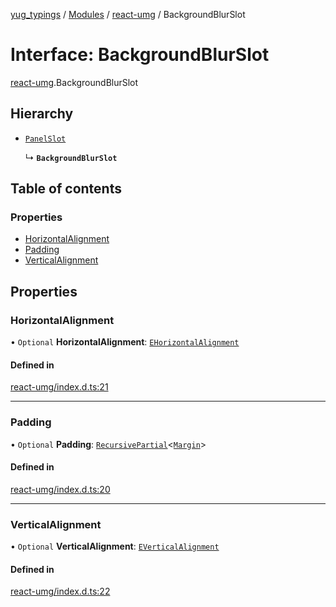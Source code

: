[yug_typings](../README.md) / [Modules](../modules.md) / [react-umg](../modules/react_umg.md) / BackgroundBlurSlot

# Interface: BackgroundBlurSlot

[react-umg](../modules/react_umg.md).BackgroundBlurSlot

## Hierarchy

- [`PanelSlot`](react_umg.PanelSlot.md)

  ↳ **`BackgroundBlurSlot`**

## Table of contents

### Properties

- [HorizontalAlignment](react_umg.BackgroundBlurSlot.md#horizontalalignment)
- [Padding](react_umg.BackgroundBlurSlot.md#padding)
- [VerticalAlignment](react_umg.BackgroundBlurSlot.md#verticalalignment)

## Properties

### HorizontalAlignment

• `Optional` **HorizontalAlignment**: [`EHorizontalAlignment`](../enums/ue_ue.EHorizontalAlignment.md)

#### Defined in

[react-umg/index.d.ts:21](https://github.com/YugMetaverse/yug_typings/blob/b7d9b19/react-umg/index.d.ts#L21)

___

### Padding

• `Optional` **Padding**: [`RecursivePartial`](../modules/react_umg.md#recursivepartial)<[`Margin`](../classes/ue_ue.Margin.md)\>

#### Defined in

[react-umg/index.d.ts:20](https://github.com/YugMetaverse/yug_typings/blob/b7d9b19/react-umg/index.d.ts#L20)

___

### VerticalAlignment

• `Optional` **VerticalAlignment**: [`EVerticalAlignment`](../enums/ue_ue.EVerticalAlignment.md)

#### Defined in

[react-umg/index.d.ts:22](https://github.com/YugMetaverse/yug_typings/blob/b7d9b19/react-umg/index.d.ts#L22)
